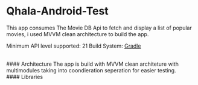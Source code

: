 # Qhala-Android-Test
This app consumes The Movie DB Api to fetch and display a list of popular movies, i used MVVM clean architecture to build the app.

Minimum API level supported: 21
Build System: [Gradle](https://gradle.org/)

<br>
#### Architecture
The app is build with MVVM clean architeture with multimodules taking into coondieration seperation for easier testing.

<br>
#### Libraries

